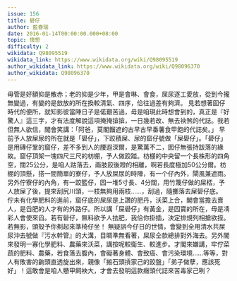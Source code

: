 ```yaml
---
issue: 156
title: 礐仔
author: 藍春瑞
date: 2016-01-14T00:00:00.000+08:00
topic: 懷想
difficulty: 2
wikidata: Q98095519
wikidata_link: https://www.wikidata.org/wiki/Q98095519
author_wikidata_link: https://www.wikidata.org/wiki/Q98096370
author_wikidata: Q98096370
---
```

毋管是好額抑是散赤；老的抑是少年，甲是會啉、會食，屎尿逐工愛放，從到今攏無變過，有變的是敨放的所在換較清氣、四序，佮往過差有夠濟。
見若想著囡仔時代的便所，就知影彼當陣日子是偌艱苦過，毋是咱現此時想會到的，真正是『好驚人』這三字，才有法度解說這項掩掩揜揜，一日幾若改、無去袂煞的代誌。我若但無人欲信，閣會笑講：「阿爸，莫閣餾遮的古早古早番薯食甲飽的代誌矣。」
早前予人放屎尿的所在就是「礐仔」，下跤積屎、尿的窟仔號做「屎礐仔」。「礐仔」是用磚仔鞏的窟仔，差不多到人的腰遐深爾，是驚萬不二，囡仔無張持跋落的緣故。窟仔頂架一塊四尺三尺的枋棚，予人做跤踏。枋棚的中央留一个長株形的四角空，闊25公分，是咱人跍落去，兩肢跤後蹬的相離，啊若長度極加50公分爾。枋棚的頂懸，搭一間簡單的寮仔，予人放屎尿的時陣，有一个仔內外，閘風兼遮雨。另外佇寮仔的內角，有一跤籃仔，囥一堆5寸長、4分闊，用竹篾仔做的屎桮，予人放屎了後，提來刮尻川頭，一枝無夠用兩枝……，刮過，隨擲落去屎礐仔底。
佇未有化學肥料的進前，窟仔底的屎尿是上讚的肥丹，沃菜上合，閣會當擔去賣人，是舀肥的人才有的外路仔。所以講「屎礐仔」有黃金，是囥寶的所在，毋是凊彩人會使來舀。若有礐仔，無料欲予人抾肥，我佮你掛插，決定排規列相搶欲挃。若無影，頭殼予你刜起來準椅仔坐！
無疑誤今仔日的世情，會變到全用清水共屎尿沖去號做『污水幹管』的大溝，目睭準無看著，屎尿仝款總排對外海去。另外閣來發明一寡化學肥料、農藥來沃菜，講按呢較衛生、較進步。才閣來嫌講，牢佇菜蔬的肥料、農藥，若食落去腹內，會礙著身體、會致癌、會污染環境……等等，對人有敗害的齣頭直透旋出來，親像「搬石頭摃家己的跤盤」「弟子做孽，應該死好」！這敢會是咱人戇甲飼袂大，才會去發明這款癮頭代誌來苦毒家己咧？